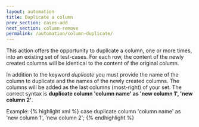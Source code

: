 ```yaml
---
layout: automation
title: Duplicate a column
prev_section: cases-add
next_section: column-remove
permalink: /automation/column-duplicate/
---
```

This action offers the opportunity to duplicate a column, one or more times, into an existing set of test-cases. For each row, the content of the newly created columns will be identical to the content of the original column.

In addition to the keyword *duplicate* you must provide the name of the column to duplicate and the names of the newly created columns. The columns will be added as the last columns (most-right) of your set. The correct syntax is **duplicate column 'column name' as 'new column 1', 'new column 2'**.

Example:
{% highlight xml %}
case duplicate column 'column name' as 'new column 1', 'new column 2';
{% endhighlight %}
